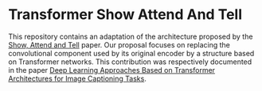 # Transformer Show Attend And Tell
This repository contains an adaptation of the architecture proposed by the [Show, Attend and Tell](https://arxiv.org/pdf/1502.03044.pdf) paper. Our proposal focuses on replacing the convolutional component used by its original encoder by a structure based on Transformer networks. This contribution was respectively documented in the paper [Deep Learning Approaches Based on Transformer Architectures for Image Captioning Tasks](https://ieeexplore.ieee.org/stamp/stamp.jsp?tp=&arnumber=9739703).
